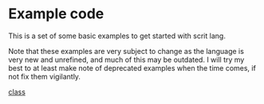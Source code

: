 # Example code

This is a set of some basic examples to get started with scrit lang.

Note that these examples are very subject to change as the language is very new and unrefined, and much of this may be outdated.
I will try my best to at least make note of deprecated examples when the time comes, if not fix them vigilantly.


[class](class.scrit)